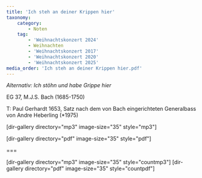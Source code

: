 ```yaml
---
title: 'Ich steh an deiner Krippen hier'
taxonomy:
    category:
        - Noten
    tag:
        - 'Weihnachtskonzert 2024'
        - Weihnachten
        - 'Weihnachtskonzert 2017'
        - 'Weihnachtskonzert 2020'
        - 'Weihnachtskonzert 2025'
media_order: 'Ich steh an deiner Krippen hier.pdf'
---
```


_Alternativ: Ich stöhn und habe Grippe hier_

EG 37, M.J.S. Bach (1685-1750)

T: Paul Gerhardt 1653, Satz nach dem von Bach eingerichteten Generalbass von Andre Heberling (*1975)

[dir-gallery directory="mp3" image-size="35" style="mp3"]

[dir-gallery directory="pdf" image-size="35" style="pdf"]

===

[dir-gallery directory="mp3" image-size="35" style="countmp3"]
[dir-gallery directory="pdf" image-size="35" style="countpdf"]